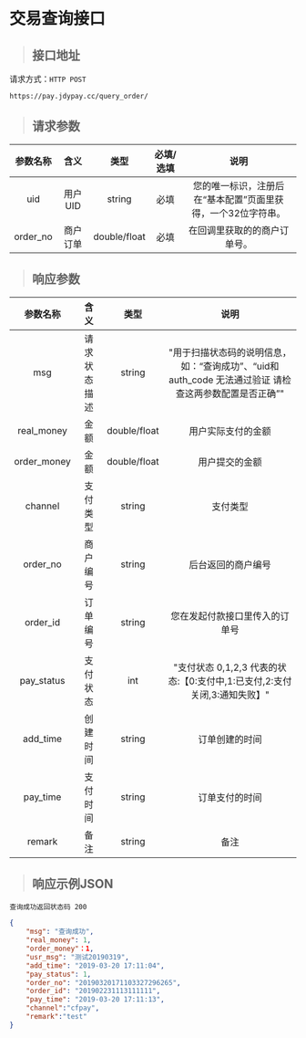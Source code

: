 # 交易查询接口

> ## 接口地址

请求方式：`HTTP POST`

    https://pay.jdypay.cc/query_order/

>## 请求参数

参数名称|含义|类型|必填/选填|说明
:--:|:--:|:--:|:--:|:--:
uid|用户UID|string|必填|您的唯一标识，注册后在“基本配置”页面里获得，一个32位字符串。
order_no|商户订单|double/float|必填|在回调里获取的的商户订单号。

>## 响应参数

参数名称|含义|类型|说明
:--:|:--:|:--:|:--:
msg|请求状态描述|string|"用于扫描状态码的说明信息，如：“查询成功”、“uid和auth_code 无法通过验证 请检查这两参数配置是否正确”"
real_money|金额|double/float|用户实际支付的金额
order_money|金额|double/float|用户提交的金额
channel|支付类型|string|支付类型
order_no|商户编号|string|后台返回的商户编号
order_id|订单编号|string|您在发起付款接口里传入的订单号
pay_status|支付状态|int|"支付状态 0,1,2,3 代表的状态:【0:支付中,1:已支付,2:支付关闭,3:通知失败】"
add_time|创建时间|string|订单创建的时间
pay_time|支付时间|string|订单支付的时间
remark|备注|string|备注

>## 响应示例JSON
    查询成功返回状态码 200
```json
{
    "msg": "查询成功",
    "real_money": 1,
    "order_money"：1,
    "usr_msg": "测试20190319",
    "add_time": "2019-03-20 17:11:04",
    "pay_status": 1,
    "order_no": "20190320171103327296265",
    "order_id": "201902231113111111",
    "pay_time": "2019-03-20 17:11:13",
    "channel":"cfpay",
    "remark":"test"
}
```







